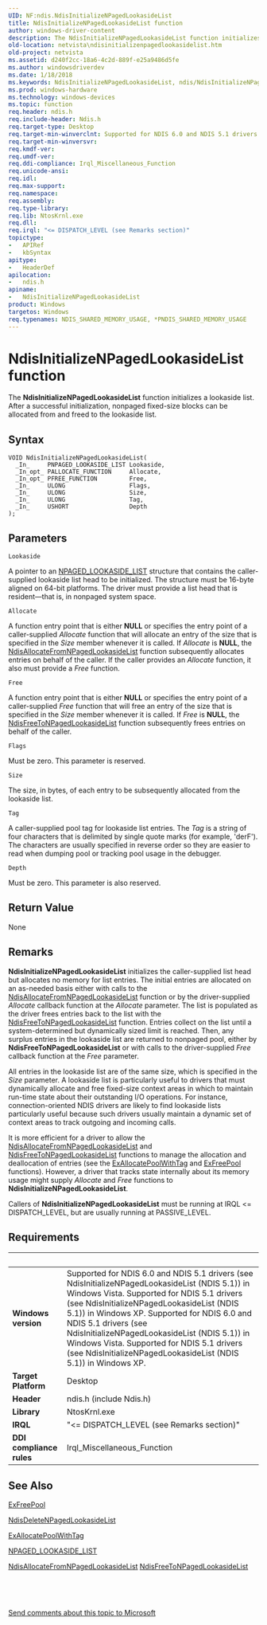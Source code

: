 ```yaml
---
UID: NF:ndis.NdisInitializeNPagedLookasideList
title: NdisInitializeNPagedLookasideList function
author: windows-driver-content
description: The NdisInitializeNPagedLookasideList function initializes a lookaside list. After a successful initialization, nonpaged fixed-size blocks can be allocated from and freed to the lookaside list.
old-location: netvista\ndisinitializenpagedlookasidelist.htm
old-project: netvista
ms.assetid: d240f2cc-18a6-4c2d-889f-e25a9486d5fe
ms.author: windowsdriverdev
ms.date: 1/18/2018
ms.keywords: NdisInitializeNPagedLookasideList, ndis/NdisInitializeNPagedLookasideList, ndis_lookaside_ref_edf7a9cc-c6bc-405b-88bb-c27331c38069.xml, netvista.ndisinitializenpagedlookasidelist, NdisInitializeNPagedLookasideList function [Network Drivers Starting with Windows Vista]
ms.prod: windows-hardware
ms.technology: windows-devices
ms.topic: function
req.header: ndis.h
req.include-header: Ndis.h
req.target-type: Desktop
req.target-min-winverclnt: Supported for NDIS 6.0 and NDIS 5.1 drivers (see       NdisInitializeNPagedLookasideList (NDIS 5.1)) in Windows Vista. Supported for NDIS 5.1 drivers (see         NdisInitializeNPagedLookasideList (NDIS 5.1)) in Windows XP.
req.target-min-winversvr: 
req.kmdf-ver: 
req.umdf-ver: 
req.ddi-compliance: Irql_Miscellaneous_Function
req.unicode-ansi: 
req.idl: 
req.max-support: 
req.namespace: 
req.assembly: 
req.type-library: 
req.lib: NtosKrnl.exe
req.dll: 
req.irql: "<= DISPATCH_LEVEL (see Remarks section)"
topictype:
-	APIRef
-	kbSyntax
apitype:
-	HeaderDef
apilocation:
-	ndis.h
apiname:
-	NdisInitializeNPagedLookasideList
product: Windows
targetos: Windows
req.typenames: NDIS_SHARED_MEMORY_USAGE, *PNDIS_SHARED_MEMORY_USAGE
---
```



# NdisInitializeNPagedLookasideList function
The 
  <b>NdisInitializeNPagedLookasideList</b> function initializes a lookaside list. After a successful
  initialization, nonpaged fixed-size blocks can be allocated from and freed to the lookaside list.

## Syntax

````
VOID NdisInitializeNPagedLookasideList(
  _In_     PNPAGED_LOOKASIDE_LIST Lookaside,
  _In_opt_ PALLOCATE_FUNCTION     Allocate,
  _In_opt_ PFREE_FUNCTION         Free,
  _In_     ULONG                  Flags,
  _In_     ULONG                  Size,
  _In_     ULONG                  Tag,
  _In_     USHORT                 Depth
);
````

## Parameters

`Lookaside`

A pointer to an 
     <a href="https://msdn.microsoft.com/library/windows/hardware/ff556431">NPAGED_LOOKASIDE_LIST</a> structure that
     contains the caller-supplied lookaside list head to be initialized. The structure must be 16-byte aligned on 64-bit platforms. The driver must provide a list head
     that is resident—that is, in nonpaged system space.

`Allocate`

A function entry point that is either <b>NULL</b> or specifies the entry point of a caller-supplied 
     <i>Allocate</i> function that will allocate an entry of the size that is specified in the 
     <i>Size</i> member whenever it is called. If 
     <i>Allocate</i> is <b>NULL</b>, the 
     <a href="..\ndis\nf-ndis-ndisallocatefromnpagedlookasidelist.md">
     NdisAllocateFromNPagedLookasideList</a> function subsequently allocates entries on behalf of the
     caller. If the caller provides an 
     <i>Allocate</i> function, it also must provide a 
     <i>Free</i> function.

`Free`

A function entry point that is either <b>NULL</b> or specifies the entry point of a caller-supplied 
     <i>Free</i> function that will free an entry of the size that is specified in the 
     <i>Size</i> member whenever it is called. If 
     <i>Free</i> is <b>NULL</b>, the 
     <a href="..\ndis\nf-ndis-ndisfreetonpagedlookasidelist.md">
     NdisFreeToNPagedLookasideList</a> function subsequently frees entries on behalf of the caller.

`Flags`

Must be zero. This parameter is reserved.

`Size`

The size, in bytes, of each entry to be subsequently allocated from the lookaside list.

`Tag`

A caller-supplied pool tag for lookaside list entries. The 
     <i>Tag</i> is a string of four characters that is delimited by single quote marks (for example, 'derF').
     The characters are usually specified in reverse order so they are easier to read when dumping pool or
     tracking pool usage in the debugger.

`Depth`

Must be zero. This parameter is also reserved.


## Return Value

None

## Remarks

<b>NdisInitializeNPagedLookasideList</b> initializes the caller-supplied list head but allocates no memory
    for list entries. The initial entries are allocated on an as-needed basis either with calls to the 
    <a href="..\ndis\nf-ndis-ndisallocatefromnpagedlookasidelist.md">
    NdisAllocateFromNPagedLookasideList</a> function or by the driver-supplied 
    <i>Allocate</i> callback function at the 
    <i>Allocate</i> parameter. The list is populated as the driver frees entries back to the list with the 
    <a href="..\ndis\nf-ndis-ndisfreetonpagedlookasidelist.md">
    NdisFreeToNPagedLookasideList</a> function. Entries collect on the list until a system-determined but
    dynamically sized limit is reached. Then, any surplus entries in the lookaside list are returned to
    nonpaged pool, either by 
    <b>NdisFreeToNPagedLookasideList</b> or with calls to the driver-supplied 
    <i>Free</i> callback function at the 
    <i>Free</i> parameter.

All entries in the lookaside list are of the same size, which is specified in the 
    <i>Size</i> parameter. A lookaside list is particularly useful to drivers that must dynamically allocate
    and free fixed-size context areas in which to maintain run-time state about their outstanding I/O
    operations. For instance, connection-oriented NDIS drivers are likely to find lookaside lists
    particularly useful because such drivers usually maintain a dynamic set of context areas to track
    outgoing and incoming calls.

It is more efficient for a driver to allow the 
    <a href="..\ndis\nf-ndis-ndisallocatefromnpagedlookasidelist.md">
    NdisAllocateFromNPagedLookasideList</a> and 
    <a href="..\ndis\nf-ndis-ndisfreetonpagedlookasidelist.md">
    NdisFreeToNPagedLookasideList</a> functions to manage the allocation and deallocation of entries (see
    the 
    <a href="..\wdm\nf-wdm-exallocatepoolwithtag.md">ExAllocatePoolWithTag</a> and 
    <a href="..\wdm\nf-wdm-exfreepool.md">ExFreePool</a> functions). However, a driver that
    tracks state internally about its memory usage might supply 
    <i>Allocate</i> and 
    <i>Free</i> functions to 
    <b>NdisInitializeNPagedLookasideList</b>.

Callers of 
    <b>NdisInitializeNPagedLookasideList</b> must be running at IRQL &lt;= DISPATCH_LEVEL, but are usually
    running at PASSIVE_LEVEL.

## Requirements
| &nbsp; | &nbsp; |
| ---- |:---- |
| **Windows version** | Supported for NDIS 6.0 and NDIS 5.1 drivers (see       NdisInitializeNPagedLookasideList (NDIS 5.1)) in Windows Vista. Supported for NDIS 5.1 drivers (see         NdisInitializeNPagedLookasideList (NDIS 5.1)) in Windows XP. Supported for NDIS 6.0 and NDIS 5.1 drivers (see       NdisInitializeNPagedLookasideList (NDIS 5.1)) in Windows Vista. Supported for NDIS 5.1 drivers (see         NdisInitializeNPagedLookasideList (NDIS 5.1)) in Windows XP. |
| **Target Platform** | Desktop |
| **Header** | ndis.h (include Ndis.h) |
| **Library** | NtosKrnl.exe |
| **IRQL** | "<= DISPATCH_LEVEL (see Remarks section)" |
| **DDI compliance rules** | Irql_Miscellaneous_Function |

## See Also

<a href="..\wdm\nf-wdm-exfreepool.md">ExFreePool</a>

<a href="..\ndis\nf-ndis-ndisdeletenpagedlookasidelist.md">
   NdisDeleteNPagedLookasideList</a>

<a href="..\wdm\nf-wdm-exallocatepoolwithtag.md">ExAllocatePoolWithTag</a>

<a href="https://msdn.microsoft.com/library/windows/hardware/ff556431">NPAGED_LOOKASIDE_LIST</a>

<a href="..\ndis\nf-ndis-ndisallocatefromnpagedlookasidelist.md">
   NdisAllocateFromNPagedLookasideList</a>

<a href="..\ndis\nf-ndis-ndisfreetonpagedlookasidelist.md">
   NdisFreeToNPagedLookasideList</a>

 

 

<a href="mailto:wsddocfb@microsoft.com?subject=Documentation%20feedback [netvista\netvista]:%20NdisInitializeNPagedLookasideList function%20 RELEASE:%20(1/18/2018)&amp;body=%0A%0APRIVACY STATEMENT%0A%0AWe use your feedback to improve the documentation. We don't use your email address for any other purpose, and we'll remove your email address from our system after the issue that you're reporting is fixed. While we're working to fix this issue, we might send you an email message to ask for more info. Later, we might also send you an email message to let you know that we've addressed your feedback.%0A%0AFor more info about Microsoft's privacy policy, see http://privacy.microsoft.com/en-us/default.aspx." title="Send comments about this topic to Microsoft">Send comments about this topic to Microsoft</a>